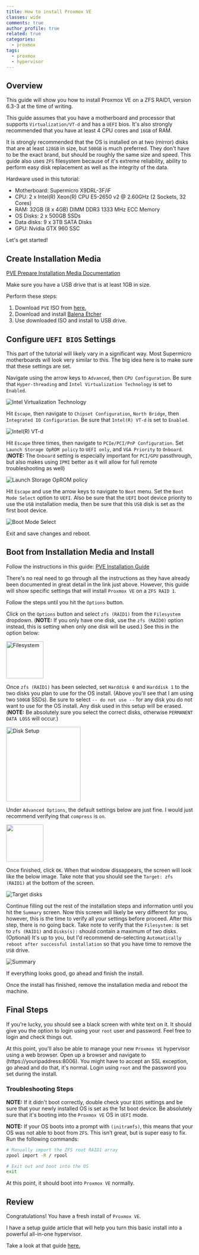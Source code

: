 ```yaml
---
title: How to install Proxmox VE
classes: wide
comments: true
author_profile: true
related: true
categories:
  - proxmox
tags:
  - proxmox
  - hypervisor
---
```


## Overview

This guide will show you how to install Proxmox VE on a ZFS RAID1, version 6.3-3 at the time of writing.

This guide assumes that you have a motherboard and processor that supports `Virtualization/VT-d` and has a `UEFI` bios. It's also strongly recommended that you have at least 4 CPU cores and `16GB` of RAM.

It is strongly recommended that the OS is installed on at two (mirror) disks that are at least `128GB` in size, but `500GB` is much preferred. They don't have to be the exact brand, but should be roughly the same size and speed. This guide also uses `ZFS` filesystem because of it's extreme reliability, ability to perform easy disk replacement as well as the integrity of the data.

Hardware used in this tutorial:

* Motherboard: Supermicro X9DRL-3F/iF
* CPU: 2 x Intel(R) Xeon(R) CPU E5-2650 v2 @ 2.60GHz (2 Sockets, 32 Cores)
* RAM: 32GB (8 x 4GB) DIMM DDR3 1333 MHz ECC Memory
* OS Disks: 2 x 500GB SSDs
* Data disks: 9 x 3TB SATA Disks
* GPU: Nvidia GTX 960 SSC

Let's get started!

## Create Installation Media

[PVE Prepare Installation Media
 Documentation](https://pve.proxmox.com/pve-docs/pve-admin-guide.html#installation_prepare_media)

Make sure you have a USB drive that is at least 1GB in size.

Perform these steps:

1. Download `PVE` ISO from [here.](https://www.proxmox.com/en/downloads/category/iso-images-pve)
2. Download and install [Balena Etcher](https://www.balena.io/etcher/)
3. Use downloaded ISO and install to USB drive.

## Configure `UEFI BIOS` Settings

This part of the tutorial will likely vary in a significant way. Most Supermicro motherboards will look very similar to this. The big idea here is to make sure that these settings are set.

Navigate using the arrow keys to `Advanced`, then `CPU Configuration`. Be sure that `Hyper-threading` and `Intel Virtualization Technology` is set to `Enabled`.

![Intel Virtualization Technology](../assets/images/proxmox/Intel-Virtualization-Technology.jpgIntel-Virtualization-Technology.jpg)

Hit `Escape`, then navigate to `Chipset Configuration`, `North Bridge`, then `Integrated IO Configuration`. Be sure that `Intel(R) VT-d` is set to `Enabled`.

![Intel(R) VT-d](https://drive.google.com/uc?id=1pSYzCaqPxIbDoJUFbt2F1MGNr00ZNAAu)

Hit `Escape` three times, then navigate to `PCIe/PCI/PnP Configuration`. Set `Launch Storage OpROM policy` to `UEFI only`, and `VGA Priority` to `Onboard`. (**NOTE:** The `Onboard` setting is especially important for `PCI/GPU` passthrough, but also makes using `IPMI` better as it will allow for full remote troubleshooting as well)

![Launch Storage OpROM policy](https://drive.google.com/uc?id=1R4EmZJSNEhfQRZdwO5Byn9OIzoYC4E-i)

Hit `Escape` and use the arrow keys to navigate to `Boot` menu. Set the `Boot Mode Select` option to `UEFI`. Also be sure that the `UEFI` boot device priority to use the `USB` installation media, then be sure that this `USB` disk is set as the first boot device.

![Boot Mode Select](https://drive.google.com/uc?id=1eC21A02QBCiXjL4d_vhyBhVqCQBw1fUR)

Exit and save changes and reboot.

## Boot from Installation Media and Install

Follow the instructions in this guide: [PVE Installation Guide](https://pve.proxmox.com/pve-docs/pve-admin-guide.html#installation_installer)

There's no real need to go through all the instructions as they have already been documented in great detail in the link just above. However, this guide will show specific settings that will install `Proxmox VE` on a `ZFS RAID 1`.

Follow the steps until you hit the `Options` button.

Click on the `Options` button and select `zfs (RAID1)` from the `Filesystem` dropdown. (**NOTE:** If you only have one disk, use the `zfs (RAID0)` option instead, this is setting when only one disk will be used.) See this in the option below:

<img src="https://drive.google.com/uc?id=151MlNcl3Cadb8qAYfZLHxqEApCe3kEd5" alt="Filesystem" height=100/>

Once `zfs (RAID1)` has been selected, set `Harddisk 0` and `Harddisk 1` to the two disks you plan to use for the OS install. (Above you'll see that I am using two `500GB` SSDs). Be sure to select `-- do not use --` for any disk you do not want to use for the OS install. Any disk used in this setup will be erased. (**NOTE:** Be absolutely sure you select the correct disks, otherwise `PERMANENT DATA LOSS` will occur.)

<img src="https://drive.google.com/uc?id=1oyVI-GkD9PyWJFtpkNuWIxVtHzpeVKMk" alt="Disk Setup" height=200/>

Under `Advanced Options`, the default settings below are just fine. I would just recommend verifying that `compress` is `on`.

<img src="https://drive.google.com/uc?id=1WrFIJu51pMudXDJDpQCCCkShV7rE_kne" alt="" height=100/>

Once finished, click `OK`. When that window dissappears, the screen will look like the below image. Take note that you should see the `Target: zfs (RAID1)` at the bottom of the screen.

![Target disks](https://drive.google.com/uc?id=1wFWIcYddPIwXLOVBcCcgbDhHiEF4F7Z8)

Continue filling out the rest of the installation steps and information until you hit the `Summary` screen. Now this screen will likely be very different for you, however, this is the time to verify all your settings before proceed. After this step, there is no going back. Take note to verify that the `Filesystem:` is set to `zfs (RAID1)` and `Disks(s):` should contain a maximum of two disks. (Optional) It's up to you, but I'd recommend de-selecting `Automatically reboot after successful installation` so that you have time to remove the `USB` drive.

![Summary](https://drive.google.com/uc?id=1_M9lOImTgpcitOTI8au0hpPPxgTuA0Gg)

If everything looks good, go ahead and finish the install.

Once the install has finished, remove the installation media and reboot the machine.

## Final Steps

If you're lucky, you should see a black screen with white text on it. It should give you the option to login using your `root` user and password. Feel free to login and check things out.

At this point, you'll also be able to manage your new `Proxmox VE` hypervisor using a web browser. Open up a browser and navigate to (https://youripaddress:8006). You might have to accept an SSL exception, go ahead and do that, it's normal. Login using `root` and the password you set during the install.

### Troubleshooting Steps

**NOTE:** If it didn't boot correctly, double check your `BIOS` settings and be sure that your newly installed OS is set as the 1st boot device. Be absolutely sure that it's booting into the `Proxmox VE` OS in `UEFI` mode.

**NOTE:** If your OS boots into a prompt with `(initramfs)`, this means that your OS was not able to boot from `ZFS`. This isn't great, but is super easy to fix. Run the following commands:

``` bash
# Manually import the ZFS root RAID1 array
zpool import -R / rpool

# Exit out and boot into the OS
exit
```

At this point, it should boot into `Proxmox VE` normally.

## Review

Congratulations! You have a fresh install of `Proxmox VE`.

I have a setup guide article that will help you turn this basic install into a powerful all-in-one hypervisor.

Take a look at that guide [here.](/proxmox/proxmox-initial-setup/)